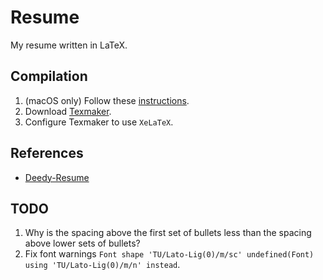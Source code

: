 # Resume
My resume written in LaTeX.

## Compilation
1. (macOS only) Follow these [instructions](https://ryan-holben.github.io/tex/latex/installation/macos/2016/08/21/installing-tex-on-mac/).
1. Download [Texmaker](https://www.xm1math.net/texmaker/).
1. Configure Texmaker to use `XeLaTeX`.

## References
- [Deedy-Resume](https://github.com/deedy/Deedy-Resume)

## TODO
1. Why is the spacing above the first set of bullets less than the spacing above lower sets of bullets?
1. Fix font warnings `Font shape 'TU/Lato-Lig(0)/m/sc' undefined(Font) using 'TU/Lato-Lig(0)/m/n' instead`.
